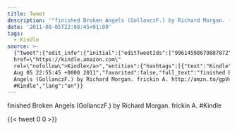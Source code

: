 ```yaml
---
title: Tweet
description: '"finished Broken Angels (GollanczF.) by Richard Morgan. frickin A.  #Kindle"'
date: '2011-08-05T22:08:45+01:00'
tags:
  - Kindle
source: >-
  {"tweet":{"edit_info":{"initial":{"editTweetIds":["99614598679887872"],"editableUntil":"2011-08-05T23:55:45.732Z","editsRemaining":"5","isEditEligible":true}},"retweeted":false,"source":"<a
  href=\"https://kindle.amazon.com\"
  rel=\"nofollow\">Kindle</a>","entities":{"hashtags":[{"text":"Kindle","indices":["88","95"]}],"symbols":[],"user_mentions":[],"urls":[]},"display_text_range":["0","95"],"favorite_count":"0","id_str":"99614598679887872","truncated":false,"retweet_count":"0","id":"99614598679887872","created_at":"Fri
  Aug 05 22:55:45 +0000 2011","favorited":false,"full_text":"finished Broken
  Angels (GollanczF.) by Richard Morgan. frickin A. http://amzn.to/gpVnX7
  #Kindle","lang":"en"}}
---
```

finished Broken Angels (GollanczF.) by Richard Morgan. frickin A.  #Kindle
    
{{< tweet 0 0 >}}
    
